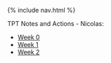 {% include nav.html %}

TPT Notes and Actions - Nicolas: 

- [Week 0](TPT/week0.md)
- [Week 1](TPT/week1.md)
- [Week 2](TPT/week2.md)
